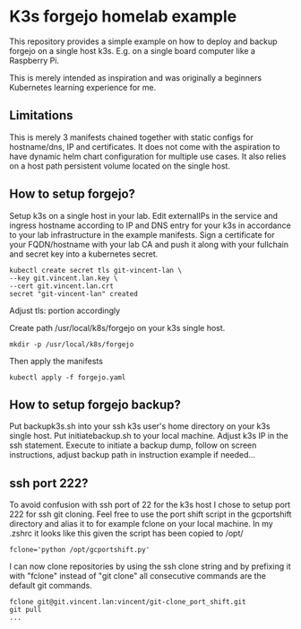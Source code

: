 K3s forgejo homelab example
=========

This repository provides a simple example on how to deploy and backup forgejo on a single host k3s. E.g. on a single board computer like a Raspberry Pi.

This is merely intended as inspiration and was originally a beginners Kubernetes learning experience for me.

Limitations
------------

This is merely 3 manifests chained together with static configs for hostname/dns, IP and certificates. It does not come with the aspiration to have dynamic helm chart configuration for multiple use cases.
It also relies on a host path persistent volume located on the single host.

How to setup forgejo?
--------------

Setup k3s on a single host in your lab. Edit externalIPs in the service and ingress hostname according to IP and DNS entry for your k3s in accordance to your lab infrastructure in the example manifests. Sign a certificate for your FQDN/hostname with your lab CA and push it along with your fullchain and secret key into a kubernetes secret.

```
kubectl create secret tls git-vincent-lan \
--key git.vincent.lan.key \
--cert git.vincent.lan.crt
secret "git-vincent-lan" created
```
Adjust tls: portion accordingly

Create path /usr/local/k8s/forgejo on your k3s single host.
```
mkdir -p /usr/local/k8s/forgejo
```
Then apply the manifests
```
kubectl apply -f forgejo.yaml
```
How to setup forgejo backup?
--------------

Put backupk3s.sh into your ssh k3s user's home directory on your k3s single host.
Put initiatebackup.sh to your local machine. Adjust k3s IP in the ssh statement. Execute to initiate a backup dump, follow on screen instructions, adjust backup path in instruction example if needed...

ssh port 222?
--------------

To avoid confusion with ssh port of 22 for the k3s host I chose to setup port 222 for ssh git cloning. Feel free to use the port shift script in the gcportshift directory and alias it to for example fclone on your local machine.
In my .zshrc it looks like this given the script has been copied to /opt/
```
fclone='python /opt/gcportshift.py'
```
I can now clone repositories by using the ssh clone string and by prefixing it with "fclone" instead of "git clone" all consecutive commands are the default git commands.
```
fclone git@git.vincent.lan:vincent/git-clone_port_shift.git
git pull
...
```
